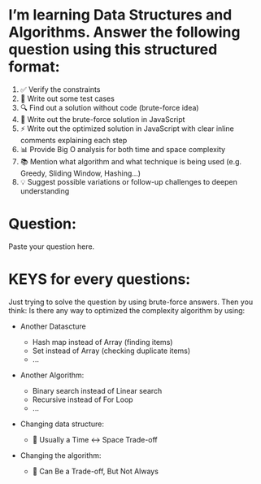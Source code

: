 # I’m learning Data Structures and Algorithms. Answer the following question using this structured format:

1. ✅ Verify the constraints  
2. 🧪 Write out some test cases  
3. 🔍 Find out a solution without code (brute-force idea)  
4. 🧾 Write out the brute-force solution in JavaScript  
5. ⚡ Write out the optimized solution in JavaScript with clear inline comments explaining each step  
6. 📊 Provide Big O analysis for both time and space complexity  
7. 📚 Mention what algorithm and what technique is being used (e.g. Greedy, Sliding Window, Hashing...)  
8. 💡 Suggest possible variations or follow-up challenges to deepen understanding

# Question:
Paste your question here.

# KEYS for every questions:
Just trying to solve the question by using brute-force answers.
Then you think: Is there any way to optimized the complexity algorithm by using:
- Another Datascture
    + Hash map instead of Array (finding items)
    + Set instead of Array (checking duplicate items) 
    + ...
- Another Algorithm:
    + Binary search instead of Linear search
    + Recursive instead of For Loop
    + ...

- Changing data structure:
    + 🧠 Usually a Time ↔ Space Trade-off

- Changing the algorithm:
    + 🧠 Can Be a Trade-off, But Not Always
